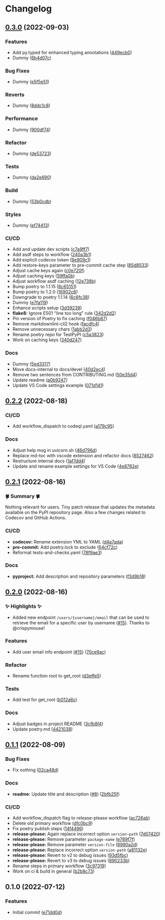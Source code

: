 # Changelog

## [0.3.0](https://github.com/trallnag/testbench-tuna/compare/v0.2.2...v0.3.0) (2022-09-03)


### Features

* Add py.typed for enhanced typing annotations ([449ecb0](https://github.com/trallnag/testbench-tuna/commit/449ecb0bfef70bd61591f2c5b7b39af20cfd4fc3))
* Dummy ([6b4d07c](https://github.com/trallnag/testbench-tuna/commit/6b4d07c8516cc80d2e2c810bdfdcd6df93f5567e))


### Bug Fixes

* Dummy ([e5f5e51](https://github.com/trallnag/testbench-tuna/commit/e5f5e515e147345c8d5531f09bc5abe516b30086))


### Reverts

* Dummy ([8ddc1c8](https://github.com/trallnag/testbench-tuna/commit/8ddc1c8248a17a4129e72f3874bb75fd493f3d4a))


### Performance

* Dummy ([900df74](https://github.com/trallnag/testbench-tuna/commit/900df7464ae81453dadee4a15d8e2d7dd4efb019))


### Refactor

* Dummy ([de53723](https://github.com/trallnag/testbench-tuna/commit/de53723b222448919a2bfe953e536ec4433066fa))


### Tests

* Dummy ([da2e690](https://github.com/trallnag/testbench-tuna/commit/da2e690d163ecabf3ff4352e451a7f37bf4e9c86))


### Build

* Dummy ([53b0cdb](https://github.com/trallnag/testbench-tuna/commit/53b0cdb18f2bcc5d486fba75a896d5b9bd0c950a))


### Styles

* Dummy ([ef74413](https://github.com/trallnag/testbench-tuna/commit/ef74413fdc160c235b6a200d49277992bbf866c9))


### CI/CD

* Add and update dev scripts ([c7a9ff7](https://github.com/trallnag/testbench-tuna/commit/c7a9ff7bd1ec435538efdee527528d47a796c1b3))
* Add asdf steps to workflow ([240a3b1](https://github.com/trallnag/testbench-tuna/commit/240a3b130517a4e26d26db93c9637c5d7c5bc6a0))
* Add explicit codecov token ([9e909c1](https://github.com/trallnag/testbench-tuna/commit/9e909c10e75f05c4c899772ddae958e97c6bc46e))
* Add restore-keys parameter to pre-commit cache step ([85d8533](https://github.com/trallnag/testbench-tuna/commit/85d853318276b712b955966196659dabb3661013))
* Adjust cache keys again ([c0e720f](https://github.com/trallnag/testbench-tuna/commit/c0e720f51d0a056bd6d0fd15dbeefc286290ed85))
* Adjust caching keys ([59ffa0b](https://github.com/trallnag/testbench-tuna/commit/59ffa0b4d15743658c39c5822b5b3751e0b9baa8))
* Adjust workflow asdf caching ([12e738b](https://github.com/trallnag/testbench-tuna/commit/12e738bcf1ecc3d7104e074c409da36455456822))
* Bump poetry to 1.1.15 ([6c65151](https://github.com/trallnag/testbench-tuna/commit/6c6515181130cbe39451c772384d5abc6cbf8d3e))
* Bump poetry to 1.2.0 ([16902c6](https://github.com/trallnag/testbench-tuna/commit/16902c615288b13ba1b9522f339636758c574491))
* Downgrade to poetry 1.1.14 ([6c6fc38](https://github.com/trallnag/testbench-tuna/commit/6c6fc380e0fff0965d2d0e6184df0082edf99c67))
* Dummy ([e7fa119](https://github.com/trallnag/testbench-tuna/commit/e7fa11978d83e5b8068aeb1f6c69c3d8bcd75569))
* Enhance scripts setup ([3d39239](https://github.com/trallnag/testbench-tuna/commit/3d3923947c689b60b7c0d78ce0c93b6cc5319da6))
* **flake8:** Ignore E501 "line too long" rule ([342d2d2](https://github.com/trallnag/testbench-tuna/commit/342d2d2d6a4d2ec9863244284411baaaafe0ceec))
* Pin version of Poetry to fix caching ([f046b87](https://github.com/trallnag/testbench-tuna/commit/f046b870117915d00404210142f5ce03516af7fe))
* Remove markdownlint-cli2 hook ([facdfc4](https://github.com/trallnag/testbench-tuna/commit/facdfc4d3bd565f7fb9ebd7ee987d7128b438d13))
* Remove unnecessary chars ([1abb2d3](https://github.com/trallnag/testbench-tuna/commit/1abb2d329cec20c5293622a4fdfec50bdcbc95cf))
* Rename poetry repo for TestPyPI ([c5a3823](https://github.com/trallnag/testbench-tuna/commit/c5a38234fda7a50054d68c2c2bddc4a013f325d1))
* Work on caching keys ([340d247](https://github.com/trallnag/testbench-tuna/commit/340d2476ebedc128b0fe4295e3b6af5d643c9865))


### Docs

* Dummy ([5ed3317](https://github.com/trallnag/testbench-tuna/commit/5ed3317cf5465e8113e8e1505b6f773bfd7bbbd3))
* Move docs-internal to docs/devel ([40d2ec4](https://github.com/trallnag/testbench-tuna/commit/40d2ec4479e47f1a2556a0c10ae11569f951a57c))
* Remove two sentences from CONTRIBUTING.md ([50e35d4](https://github.com/trallnag/testbench-tuna/commit/50e35d48c01d5a07ef3fb894fc7ca8382fd96cf4))
* Update readme ([a0b9247](https://github.com/trallnag/testbench-tuna/commit/a0b924758f7ccc2669c216a720422751cd2cfbb0))
* Update VS Code settings example ([071d141](https://github.com/trallnag/testbench-tuna/commit/071d141b453401baa9184af32c259f8e2651b967))

## [0.2.2](https://github.com/trallnag/testbench-tuna/compare/v0.2.1...v0.2.2) (2022-08-18)


### CI/CD

* Add workflow_dispatch to codeql.yaml ([a179c95](https://github.com/trallnag/testbench-tuna/commit/a179c95e70b44ec8d6ad32641e227c44631b3bbf))


### Docs

* Adjust help msg in uvicorn.sh ([46d796d](https://github.com/trallnag/testbench-tuna/commit/46d796d27cd09b51f442134036244b17f6eb061f))
* Replace md-toc with vscode extension and refactor docs ([8527462](https://github.com/trallnag/testbench-tuna/commit/852746258196c1148bfabe4cf7c54439517dcf1b))
* Restructure internal docs ([1af7dd4](https://github.com/trallnag/testbench-tuna/commit/1af7dd4e2a0f1c7a2410c3c7abbfe9c7c9808da4))
* Update and rename example settings for VS Code ([4e8782e](https://github.com/trallnag/testbench-tuna/commit/4e8782e04c3dd3dcf80ca2ed325d442dc422e487))

## [0.2.1](https://github.com/trallnag/testbench-tuna/compare/v0.2.0...v0.2.1) (2022-08-16)

### 🍀 Summary 🍀

Nothing relevant for users. Tiny patch release that updates the metadata available on the PyPI repository page. Also a few changes related to Codecov and GitHub Actions.


### CI/CD

* **codecov:** Rename extension YML to YAML ([d4a7ada](https://github.com/trallnag/testbench-tuna/commit/d4a7ada9703ddcdbdc263ce0db8b0bbf5c475bc8))
* **pre-commit:** Add poetry.lock to exclude ([64cf72c](https://github.com/trallnag/testbench-tuna/commit/64cf72c3adec7bd5d9a3b0e7458dde89913c094f))
* Reformat tests-and-checks.yaml ([78f9ae3](https://github.com/trallnag/testbench-tuna/commit/78f9ae3f6f770ea647d54694ee5d135d9a09f810))


### Docs

* **pyproject:** Add description and repository parameters ([f3d9b18](https://github.com/trallnag/testbench-tuna/commit/f3d9b184ef41da13ad0cef74ccf1908b9d85cb41))

## [0.2.0](https://github.com/trallnag/testbench-tuna/compare/v0.1.1...v0.2.0) (2022-08-16)

### ✨ Highlights ✨

* Added new endpoint `/users/{username}/email` that can be used to retrieve the email for a specific user by username ([#15](https://github.com/trallnag/testbench-tuna/issues/15)). Thanks to @crispymouse!


### Features

* Add user email info endpoint ([#15](https://github.com/trallnag/testbench-tuna/issues/15)) ([70ce9ac](https://github.com/trallnag/testbench-tuna/commit/70ce9ac93c93f0423d775d7fe814b4bb79a8ed75))


### Refactor

* Rename function root to get_root ([d3effe5](https://github.com/trallnag/testbench-tuna/commit/d3effe5e1dc20ae4d8f7ca6eb900c674bdc71b8a))


### Tests

* Add test for get_root ([b012a6c](https://github.com/trallnag/testbench-tuna/commit/b012a6c3f0b5e0d0efdae4422b2c1b2ac0229121))


### Docs

* Adjust badges in project README ([3cfb8f4](https://github.com/trallnag/testbench-tuna/commit/3cfb8f477de45ea11d0d42b126dcdccb1ce0fb45))
* Update poetry.md ([4421038](https://github.com/trallnag/testbench-tuna/commit/442103825cfacae1cce303e0cc723b6c1b25f372))

## [0.1.1](https://github.com/trallnag/testbench-tuna/compare/v0.1.0...v0.1.1) (2022-08-09)

### Bug Fixes

- Fix nothing
  ([02ca48d](https://github.com/trallnag/testbench-tuna/commit/02ca48da9698e4af349c00cf022b6afcf4a9e369))

### Docs

- **readme:** Update title and description
  ([#8](https://github.com/trallnag/testbench-tuna/issues/8))
  ([2bfb25f](https://github.com/trallnag/testbench-tuna/commit/2bfb25fde505c23065c2d3adb5431c9278b927b4))

### CI/CD

- Add workflow_dispatch flag to release-please workflow
  ([ac726ab](https://github.com/trallnag/testbench-tuna/commit/ac726ab38cfff720be4a589434244e087046caf3))
- Delete old primary workflow
  ([dfc0bc9](https://github.com/trallnag/testbench-tuna/commit/dfc0bc9813b4406f00078fc182a14f303cccca2f))
- Fix poetry publish steps
  ([14f4496](https://github.com/trallnag/testbench-tuna/commit/14f44962b020b80fdeffdd47de2102673c440c1f))
- **release-please:** Again replace incorrect option `version-path`
  ([7d07420](https://github.com/trallnag/testbench-tuna/commit/7d07420c519615ed1f538bbeba81b98bd33ac7e6))
- **release-please:** Remove parameter `package-name`
  ([e789f7f](https://github.com/trallnag/testbench-tuna/commit/e789f7fb27eb9a5e3fc551f96ad3859505d34729))
- **release-please:** Remove parameter `version-file`
  ([8980a2d](https://github.com/trallnag/testbench-tuna/commit/8980a2dbe0f71005b0cf4bcaccc05b0bd88a7821))
- **release-please:** Replace incorrect option `version-path`
  ([a81132e](https://github.com/trallnag/testbench-tuna/commit/a81132e5c149d16e19358778e224d8cc8980d511))
- **release-please:** Revert to v2 to debug issues
  ([93d5fbc](https://github.com/trallnag/testbench-tuna/commit/93d5fbc176afdd0b0dd86c336e8510d1e4c790a2))
- **release-please:** Revert to v3 to debug issues
  ([890233b](https://github.com/trallnag/testbench-tuna/commit/890233bb8cf0779a5e9f8b380b9f458b8127e6d1))
- Rename steps in primary workflow
  ([3c97319](https://github.com/trallnag/testbench-tuna/commit/3c97319e43e20c62cc00153c6fbfac588f097ea0))
- Work on ci & build in general
  ([b2b8c73](https://github.com/trallnag/testbench-tuna/commit/b2b8c73a224c80324122953e944fc0fa0224103e))

## 0.1.0 (2022-07-12)

### Features

- Initial commit
  ([e71dd0d](https://github.com/trallnag/testbench-release-please-python/commit/e71dd0dfcee7139512f87ce6172696876aa32b5a))
